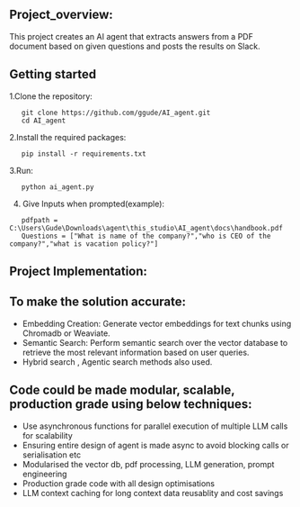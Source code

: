 ## Project_overview:

This project creates an AI agent that extracts answers from a PDF document based on given questions and posts the results on Slack.

## Getting started
1.Clone the repository:   
```
   git clone https://github.com/ggude/AI_agent.git
   cd AI_agent
```
2.Install the required packages:
```
   pip install -r requirements.txt
```
3.Run:
```
   python ai_agent.py
```
4. Give Inputs when prompted(example):
```
   pdfpath = C:\Users\Gude\Downloads\agent\this_studio\AI_agent\docs\handbook.pdf
   Questions = ["What is name of the company?","who is CEO of the company?","what is vacation policy?"]
```
## Project Implementation:
## To make the solution accurate: 
* Embedding Creation: Generate vector embeddings for text chunks using Chromadb or Weaviate.
* Semantic Search: Perform semantic search over the vector database to retrieve the most relevant information based on user queries.
* Hybrid search , Agentic search methods also used.

## Code could be made modular, scalable, production grade using below techniques:
* Use asynchronous functions for parallel execution of multiple LLM calls for scalability
* Ensuring entire design of agent is made async to avoid blocking calls or serialisation etc
* Modularised the vector db, pdf processing, LLM generation, prompt engineering
* Production grade code with all design optimisations
* LLM context caching for long context data reusablity and cost savings

   





